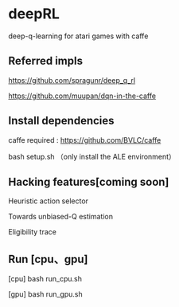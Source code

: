# deepRL
deep-q-learning for atari games with caffe 

Referred impls
-------------
https://github.com/spragunr/deep_q_rl

https://github.com/muupan/dqn-in-the-caffe

Install dependencies
--------------------
caffe required : https://github.com/BVLC/caffe

bash setup.sh （only install the ALE environment）

Hacking features[coming soon]
--------
Heuristic action selector

Towards unbiased-Q estimation

Eligibility trace

Run [cpu、gpu]
---
[cpu] bash run_cpu.sh 

[gpu] bash run_gpu.sh


